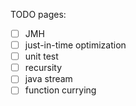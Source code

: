 TODO pages:
- [ ] JMH
- [ ] just-in-time optimization
- [ ] unit test 
- [ ] recursity
- [ ] java stream
- [ ] function currying